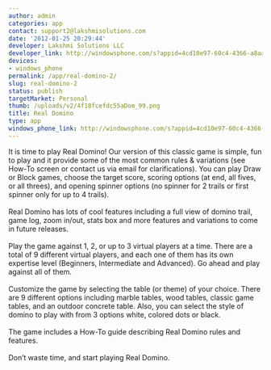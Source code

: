 ```yaml
---
author: admin
categories: app
contact: support2@lakshmisolutions.com
date: '2012-01-25 20:29:44'
developer: Lakshmi Solutions LLC
developer_link: http://windowsphone.com/s?appid=4cd10e97-60c4-4366-a8aa-cbe9fe33f268
devices: 
- windows_phone
permalink: /app/real-domino-2/
slug: real-domino-2
status: publish
targetMarket: Personal
thumb: /uploads/v2/4f18fcefdc55aDom_99.png
title: Real Domino
type: app
windows_phone_link: http://windowsphone.com/s?appid=4cd10e97-60c4-4366-a8aa-cbe9fe33f268
---
```


It is time to play Real Domino! Our version of this classic game is simple, fun to play and it provide some of the most common rules &amp; variations (see How-To screen or contact us via email for clarifications). You can play Draw or Block games, choose the target score, scoring options (at end, all fives, or all threes), and opening spinner options (no spinner for 2 trails or first spinner only for up to 4 trails). <br />
<br />
Real Domino has lots of cool features including a full view of domino trail, game log, zoom in/out, stats box and more features and variations to come in future releases. <br />
<br />
Play the game against 1, 2, or up to 3 virtual players at a time. There are a total of 9 different virtual players, and each one of them has its own expertise level (Beginners, Intermediate and Advanced). Go ahead and play against all of them. <br />
<br />
Customize the game by selecting the table (or theme) of your choice. There are 9 different options including marble tables, wood tables, classic game tables, and an outdoor concrete table. Also, you can select the style of domino to play with from 3 options white, colored dots or black. <br />
<br />
The game includes a How-To guide describing Real Domino rules and features. <br />
<br />
Don’t waste time, and start playing Real Domino.<br />
